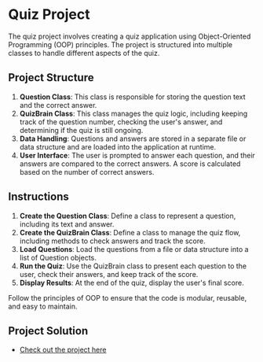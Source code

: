 # Quiz Project

The quiz project involves creating a quiz application using Object-Oriented Programming (OOP) principles. The project is structured into multiple classes to handle different aspects of the quiz.

## Project Structure

1. **Question Class**: This class is responsible for storing the question text and the correct answer.
2. **QuizBrain Class**: This class manages the quiz logic, including keeping track of the question number, checking the user's answer, and determining if the quiz is still ongoing.
3. **Data Handling**: Questions and answers are stored in a separate file or data structure and are loaded into the application at runtime.
4. **User Interface**: The user is prompted to answer each question, and their answers are compared to the correct answers. A score is calculated based on the number of correct answers.

## Instructions

1. **Create the Question Class**: Define a class to represent a question, including its text and answer.
2. **Create the QuizBrain Class**: Define a class to manage the quiz flow, including methods to check answers and track the score.
3. **Load Questions**: Load the questions from a file or data structure into a list of Question objects.
4. **Run the Quiz**: Use the QuizBrain class to present each question to the user, check their answers, and keep track of the score.
5. **Display Results**: At the end of the quiz, display the user's final score.

Follow the principles of OOP to ensure that the code is modular, reusable, and easy to maintain.

## Project Solution

- [Check out the project here](./main.py)

